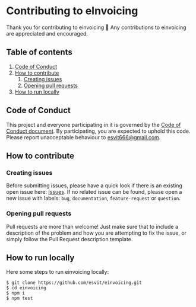 # Contributing to eInvoicing

Thank you for contributing to einvoicing :tada: Any contributions to einvoicing are appreciated and encouraged.

## Table of contents

1. [Code of Conduct](#code-of-conduct)
2. [How to contribute](#how-to-contribute)
   1. [Creating issues](#creating-issues)
   2. [Opening pull requests](#opening-pull-requests)
3. [How to run locally](#how-to-run-locally)

## Code of Conduct

This project and everyone participating in it is governed by the [Code of Conduct document](https://github.com/esvit/einvoicing/blob/main/CODE_OF_CONDUCT.md).
By participating, you are expected to uphold this code. Please report unacceptable behaviour to esvit666@gmail.com.

## How to contribute

### Creating issues

Before submitting issues, please have a quick look if there is an existing open issue here: [Issues](https://github.com/esvit/einvoicing/issues). If no related issue can be found,
please open a new issue with labels: `bug`, `documentation`, `feature-request` or `question`.

### Opening pull requests

Pull requests are more than welcome! Just make sure that to include a description of the problem and how you are attempting to fix the issue, or
simply follow the Pull Request description template.

## How to run locally

Here some steps to run einvoicing locally:

```
$ git clone https://github.com/esvit/einvoicing.git
$ cd einvoicing
$ npm i
$ npm test
```
